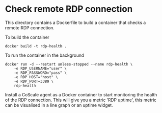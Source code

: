 # Check remote RDP connection

This directory contains a Dockerfile to build a container that checks a remote RDP connection.

To build the container

    docker build -t rdp-health .

To run the container in the background

    docker run -d --restart unless-stopped --name rdp-health \
        -e RDP_USERNAME="user" \
        -e RDP_PASSWORD="pass" \
        -e RDP_HOST="host" \
        -e RDP_PORT=3389 \
        rdp-health

Install a CoScale agent as a Docker container to start monitoring the health of the RDP connection. This will give you a metric 'RDP uptime', this metric can be visualised in a line graph or an uptime widget.
